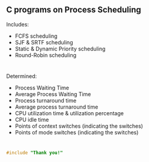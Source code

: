 ## C programs on Process Scheduling

Includes:
+ FCFS scheduling
+ SJF & SRTF scheduling
+ Static & Dynamic Priority scheduling
+ Round-Robin scheduling
#
Determined:
+ Process Waiting Time
+ Average Process Waiting Time
+ Process turnaround time
+ Average process turnaround time
+ CPU utilization time & utilization percentage
+ CPU idle time
+ Points of context switches (indicating the switches)
+ Points of mode switches (indicating the switches)
#
```c
#include "Thank you!"
```
